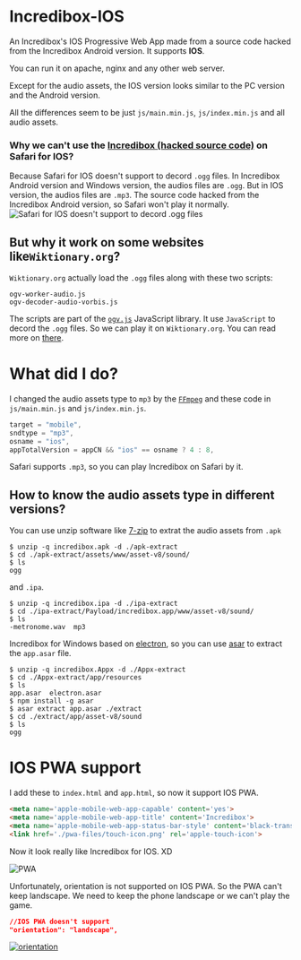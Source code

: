 # Incredibox-IOS
An Incredibox's IOS Progressive Web App made from a source code hacked from the Incredibox Android version. It supports **IOS**. 

You can run it on apache, nginx and any other web server. 

Except for the audio assets, the IOS version looks similar to the PC version and the Android version. 

All the differences seem to be just `js/main.min.js`, `js/index.min.js` and all audio assets. 

### Why we can't use the [Incredibox (hacked source code)](https://github.com/DarkReaper231/Incredibox) on Safari for IOS? 
Because Safari for IOS doesn't support to decord `.ogg` files. In Incredibox Android version and Windows version, the audios files are `.ogg`. But in IOS version, the audios files are `.mp3`. The source code hacked from the Incredibox Android version, so Safari won't play it normally. 
![ Safari for IOS doesn't support to decord .ogg files](https://user-images.githubusercontent.com/83176414/185727489-8aa38d97-00d9-43e7-a38c-655c8eb0855f.png)

## But why it work on some websites like`Wiktionary.org`? 
`Wiktionary.org` actually load the `.ogg` files along with these two scripts: 
~~~
ogv-worker-audio.js
ogv-decoder-audio-vorbis.js
~~~
The scripts are part of the [`ogv.js`](https://github.com/brion/ogv.js/) JavaScript library. It use `JavaScript` to decord the `.ogg` files. So we can play it on `Wiktionary.org`. You can read more on [there](https://stackoverflow.com/questions/38581887/safari-doesnt-play-ogg-files-so-how-does-it-work-on-wiktionary-org). 

# What did I do? 
I changed the audio assets type to `mp3` by the [`FFmpeg`](https://github.com/FFmpeg/FFmpeg) and these code in `js/main.min.js` and `js/index.min.js`. 
~~~js
target = "mobile",
sndtype = "mp3",
osname = "ios",
appTotalVersion = appCN && "ios" == osname ? 4 : 8,
~~~
Safari supports `.mp3`, so you can play Incredibox on Safari by it. 
## How to know the audio assets type in different versions?
You can use unzip software like [7-zip](https://www.7-zip.org/) to extrat the audio assets from `.apk` 
~~~shell
$ unzip -q incredibox.apk -d ./apk-extract
$ cd ./apk-extract/assets/www/asset-v8/sound/
$ ls
ogg
~~~
and `.ipa`. 
~~~shell
$ unzip -q incredibox.ipa -d ./ipa-extract
$ cd ./ipa-extract/Payload/incredibox.app/www/asset-v8/sound/
$ ls
-metronome.wav  mp3 
~~~

Incredibox for Windows based on [electron](https://github.com/electron/electron), so you can use [asar](https://github.com/electron/asar) to extract the `app.asar` file.
~~~shell
$ unzip -q incredibox.Appx -d ./Appx-extract
$ cd ./Appx-extract/app/resources
$ ls
app.asar  electron.asar
$ npm install -g asar
$ asar extract app.asar ./extract
$ cd ./extract/app/asset-v8/sound
$ ls
ogg
~~~
# IOS PWA support
I add these to `index.html` and `app.html`, so now it support IOS PWA.
~~~html
<meta name='apple-mobile-web-app-capable' content='yes'>
<meta name='apple-mobile-web-app-title' content='Incredibox'>
<meta name='apple-mobile-web-app-status-bar-style' content='black-translucent'>
<link href='./pwa-files/touch-icon.png' rel='apple-touch-icon'>
~~~
Now it look really like Incredibox for IOS. XD

![PWA](https://user-images.githubusercontent.com/83176414/185727186-3383df2c-8b82-4b43-8f69-4fc3f23f7590.png)

Unfortunately, orientation is not supported on IOS PWA. So the PWA can't keep landscape. We need to keep the phone landscape or we can't play the game. 
~~~json
//IOS PWA doesn't support
"orientation": "landscape",
~~~
[![orientation](https://user-images.githubusercontent.com/83176414/185727432-177d9086-3967-4265-9b74-a47318467122.png)](https://caniuse.com/?search=orientation)
